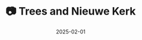 ---
title: '📷 Trees and Nieuwe Kerk'
date: '2025-02-01'
image: 'https://cdn.diblasio.social/static/photos/2025/20250201_110923.jpg'
alt_text: "A tree-lined path with Nieuwe Kerk in the distance in Huizen, Netherlands."
tags:
  - "#Photography"
  - "#Netherlands"
  - "#Huizen"
  - "#StreetPhotography"
  - "#Architecture"
  - "#Nature"
  - "#FujifilmXT4"
  - "#Trees"
description: ''
created_date: '2025-02-01'
location: "71, Lindenlaan, De Zuid, Huizen, Noord-Holland, Nederland, 1271 AW, Nederland"
exif_data: "FUJIFILM X-T4 XF35mmF2 R WR (1/125 | f/8 | ISO 200)"
draft: false
---